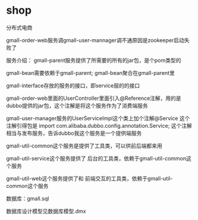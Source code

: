 # shop
分布式电商

gmall-order-web服务调gmall-user-mannager调不通原因是zookeeper启动失败了

服务介绍：
gmall-parent服务提供了所需要的所有的jar包，是个pom类型的

gmall-bean需要依赖于gmall-parent;
gmall-bean聚合在gmall-parent里

gmall-interface存放的服务的接口，即service层的的接口


gmall-order-web里面的UserController里面引入@Reference注解，用的是
dubbo提供的jar包，这个注解是将这个服务作为了消费端服务

gmall-user-manager服务的UserServiceImpl这个类上加个注解@Service
这个注解引得包是
import com.alibaba.dubbo.config.annotation.Service;
这个注解相当与发布服务，告诉dubbo我这个服务是一个提供端服务

gmall-util-common这个服务是提供了工具类，可以供前后端都来用


gmall-util-service这个服务提供了
后台的工具类，依赖于gmall-util-common这个服务

gmall-util-web这个服务提供了和
前端交互的工具类，依赖于gmall-util-common这个服务

数据库：gmall.sql

数据库设计模型见数据库模型.dmx


